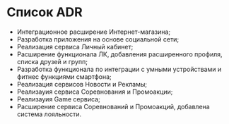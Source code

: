 # Список ADR
- Интеграционное расширение Интернет-магазина;
- Разработка приложения на основе социальной сети;
- Реализация сервиса Личный кабинет;
- Расширение функционала ЛК, добавления расширенного профиля, списка друзей и групп;
- Разработка функционала по интеграции с умными устройствами и фитнес функциями смартфона;
- Реализация сервисов Новости и Рекламы;
- Реализауия сервиса Соревнования и Промоакции;
- Реализауия Game сервиса;
- Расширение сервиса Соревнований и Промоакций, добавлена система лояльности.